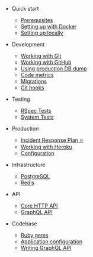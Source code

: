 * Quick start
  * [Prerequisites](development/prerequisites.md)
  * [Setting up with Docker](development/local_setup.md)
  * [Setting up locally](development/docker.md)

* Development
  * [Working with Git](development/git.md)
  * [Working with GitHub](development/github.md)
  * [Using production DB dump](development/production_dump.md)
  * [Code metrics](development/code_metrics.md)
  * [Migrations](development/migrations.md)
  * [Git hooks](development/lefthook.md)

* Testing
  * [RSpec Tests](testing/rspec.md)
  * [System Tests](testing/system.md)

* Production
  * [Incident Response Plan 🔥](production/incident_response.md)
  * [Working with Heroku](production/heroku.md)
  * [Configuration](production/configuration.md)

* Infrastructure
  * [PostgreSQL](infrastructure/postgres.md)
  * [Redis](infrastructure/redis.md)

* API
  * [Core HTTP API](./api/core.md)
  * [GraphQL API](./api/graphql.md)

* Codebase
  * [Ruby gems](ruby/gems.md)
  * [Application configuration](ruby/configs.md)
  * [Writing GraphQL API](ruby/gems.md)
